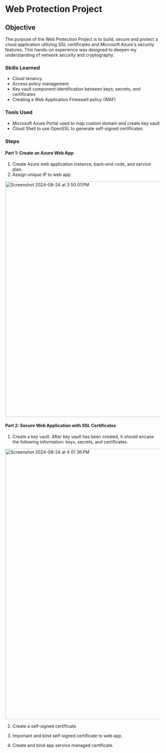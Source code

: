 # Web Protection Project

## Objective

The purpose of the Web Protection Project is to build, secure and protect a cloud application utilizing SSL certificates and Microsoft Azure's security features. This hands-on experience was designed to deepen my understanding of network security and cryptography. 



### Skills Learned

- Cloud tenancy 
- Access policy management
- Key vault component identification between keys, secrets, and certificates
- Creating a Web Application Firewawll policy (WAF) 

### Tools Used

- Microsoft Azure Portal used to map custom domain and create key vault
- Cloud Shell to use OpenSSL to generate self-signed certificates


### Steps

#### Part 1: Create an Azure Web App

1. Create Azure web application instance, back-end code, and service plan.
2. Assign unique IP to web app 

<img width="762" alt="Screenshot 2024-08-24 at 3 50 01 PM" src="https://github.com/user-attachments/assets/349677da-9d39-4ad7-b262-33d032677b68">


#### Part 2: Secure Web Application with SSL Certificates 

1. Create a key vault. After key vault has been created, it should encase the following information: keys, secrets, and certificates.

<img width="875" alt="Screenshot 2024-08-24 at 4 01 36 PM" src="https://github.com/user-attachments/assets/021a5b2b-7c63-4d4a-9699-c9e3cba38dda">

2. Create a self-signed certificate.




4. Important and bind self-signed certificate to web app.
5. Create and bind app service managed certificate. 
